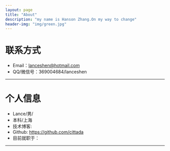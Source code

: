 ```yaml
---
layout: page
title: "About"
description: "my name is Hanson Zhang.On my way to change"
header-img: "img/green.jpg"
---
```





# 联系方式

*   Email：lanceshen@hotmail.com
*   QQ/微信号：369004684/lanceshen

* * *

# 个人信息

*   Lance/男/
*   本科/上海
*   技术博客: 
*   Github: <https://github.com/cittada>
*   目前就职于：

* * *
